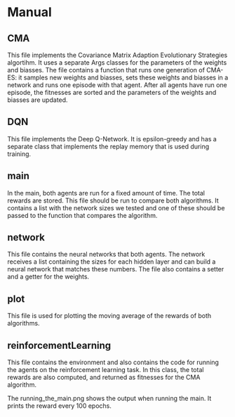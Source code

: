 # Manual

## CMA
This file implements the Covariance Matrix Adaption Evolutionary Strategies algortihm. It uses a separate Args classes for the parameters of the weights and biasses. The file contains a function that runs one generation of CMA-ES: it samples new weights and biasses, sets these weights and biasses in a network and runs one episode with that agent. After all agents have run one episode, the fitnesses are sorted and the parameters of the weights and biasses are updated.

## DQN
This file implements the Deep Q-Network. It is epsilon-greedy and has a separate class that implements the replay memory that is used during training. 

## main
In the main, both agents are run for a fixed amount of time. The total rewards are stored. This file should be run to compare both algorithms. It contains a list with the network sizes we tested and one of these should be passed to the function that compares the algorithm.

## network
This file contains the neural networks that both agents. The network receives a list containing the sizes for each hidden layer and can build a neural network that matches these numbers. The file also contains a setter and a getter for the weights.

## plot
This file is used for plotting the moving average of the rewards of both algorithms.

## reinforcementLearning
This file contains the environment and also contains the code for running the agents on the reinforcement learning task. In this class, the total rewards are also computed, and returned as fitnesses for the CMA algorithm.

The running_the_main.png shows the output when running the main. It prints the reward every 100 epochs.
